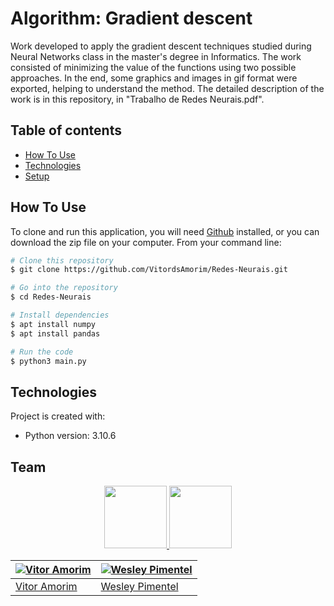 # Algorithm: Gradient descent

Work developed to apply the gradient descent techniques studied during Neural Networks class in the master's degree in Informatics. The work consisted of minimizing the value of the functions using two possible approaches. In the end, some graphics and images in gif format were exported, helping to understand the method. The detailed description of the work is in this repository, in "Trabalho de Redes Neurais.pdf".

## Table of contents
* [How To Use](#how-to-use)
* [Technologies](#technologies)
* [Setup](#setup)


## How To Use

To clone and run this application, you will need [Github](https://github.com/git-guides/install-git) installed, or you can download the zip file on your computer. From your command line:

```bash
# Clone this repository
$ git clone https://github.com/VitordsAmorim/Redes-Neurais.git

# Go into the repository
$ cd Redes-Neurais

# Install dependencies
$ apt install numpy
$ apt install pandas

# Run the code
$ python3 main.py
```


## Technologies
Project is created with:
* Python version: 3.10.6

## Team

<div align="center">
  <a href="https://github.com/VitordsAmorim">
  <img src="https://github.com/VitordsAmorim.png" width="100"/>
  </a>
  <a href="https://github.com/WesleyPereiraPimentel">
  <img src="https://github.com/WesleyPereiraPimentel.png" width="100"/>
  </a>
</div>


[![Vitor Amorim](https://avatars.githubusercontent.com/u/24567922?v=4)](https://github.com/VitordsAmorim)  | [![Wesley Pimentel](https://avatars.githubusercontent.com/u/86068242?v=4)](https://github.com/WesleyPereiraPimentel)
---|---
[Vitor Amorim](https://github.com/VitordsAmorim) |[Wesley Pimentel](https://github.com/WesleyPereiraPimentel)


	
